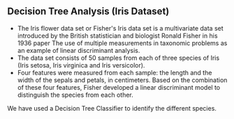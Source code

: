 ## Decision Tree Analysis (Iris Dataset)

- The Iris flower data set or Fisher's Iris data set is a multivariate data set introduced by the British statistician and biologist Ronald Fisher in his 1936 paper The use of multiple measurements in taxonomic problems as an example of linear discriminant analysis.  
- The data set consists of 50 samples from each of three species of Iris (Iris setosa, Iris virginica and Iris versicolor).  
- Four features were measured from each sample: the length and the width of the sepals and petals, in centimeters. Based on the combination of these four features, Fisher developed a linear discriminant model to distinguish the species from each other.  

We have used a Decision Tree Classifier to identify the different species.

